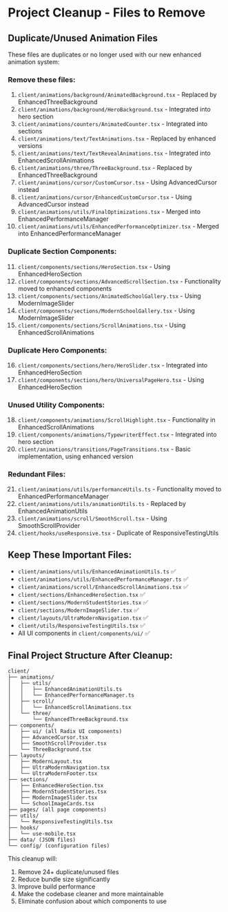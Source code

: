 # Project Cleanup - Files to Remove

## Duplicate/Unused Animation Files
These files are duplicates or no longer used with our new enhanced animation system:

### Remove these files:
1. `client/animations/background/AnimatedBackground.tsx` - Replaced by EnhancedThreeBackground
2. `client/animations/background/HeroBackground.tsx` - Integrated into hero section
3. `client/animations/counters/AnimatedCounter.tsx` - Integrated into sections
4. `client/animations/text/TextAnimations.tsx` - Replaced by enhanced versions
5. `client/animations/text/TextRevealAnimations.tsx` - Integrated into EnhancedScrollAnimations
6. `client/animations/three/ThreeBackground.tsx` - Replaced by EnhancedThreeBackground
7. `client/animations/cursor/CustomCursor.tsx` - Using AdvancedCursor instead
8. `client/animations/cursor/EnhancedCustomCursor.tsx` - Using AdvancedCursor instead
9. `client/animations/utils/FinalOptimizations.tsx` - Merged into EnhancedPerformanceManager
10. `client/animations/utils/EnhancedPerformanceOptimizer.tsx` - Merged into EnhancedPerformanceManager

### Duplicate Section Components:
11. `client/components/sections/HeroSection.tsx` - Using EnhancedHeroSection
12. `client/components/sections/AdvancedScrollSection.tsx` - Functionality moved to enhanced components
13. `client/components/sections/AnimatedSchoolGallery.tsx` - Using ModernImageSlider
14. `client/components/sections/ModernSchoolGallery.tsx` - Using ModernImageSlider
15. `client/components/sections/ScrollAnimations.tsx` - Using EnhancedScrollAnimations

### Duplicate Hero Components:
16. `client/components/sections/hero/HeroSlider.tsx` - Integrated into EnhancedHeroSection
17. `client/components/sections/hero/UniversalPageHero.tsx` - Using EnhancedHeroSection

### Unused Utility Components:
18. `client/components/animations/ScrollHighlight.tsx` - Functionality in EnhancedScrollAnimations
19. `client/components/animations/TypewriterEffect.tsx` - Integrated into hero section
20. `client/animations/transitions/PageTransitions.tsx` - Basic implementation, using enhanced version

### Redundant Files:
21. `client/animations/utils/performanceUtils.ts` - Functionality moved to EnhancedPerformanceManager
22. `client/animations/utils/animationUtils.ts` - Replaced by EnhancedAnimationUtils
23. `client/animations/scroll/SmoothScroll.tsx` - Using SmoothScrollProvider
24. `client/hooks/useResponsive.tsx` - Duplicate of ResponsiveTestingUtils

## Keep These Important Files:
- `client/animations/utils/EnhancedAnimationUtils.ts` ✅
- `client/animations/utils/EnhancedPerformanceManager.ts` ✅
- `client/animations/scroll/EnhancedScrollAnimations.tsx` ✅
- `client/sections/EnhancedHeroSection.tsx` ✅
- `client/sections/ModernStudentStories.tsx` ✅
- `client/sections/ModernImageSlider.tsx` ✅
- `client/layouts/UltraModernNavigation.tsx` ✅
- `client/utils/ResponsiveTestingUtils.tsx` ✅
- All UI components in `client/components/ui/` ✅

## Final Project Structure After Cleanup:
```
client/
├── animations/
│   ├── utils/
│   │   ├── EnhancedAnimationUtils.ts
│   │   └── EnhancedPerformanceManager.ts
│   ├── scroll/
│   │   └── EnhancedScrollAnimations.tsx
│   └── three/
│       └── EnhancedThreeBackground.tsx
├── components/
│   ├── ui/ (all Radix UI components)
│   ├── AdvancedCursor.tsx
│   ├── SmoothScrollProvider.tsx
│   └── ThreeBackground.tsx
├── layouts/
│   ├── ModernLayout.tsx
│   ├── UltraModernNavigation.tsx
│   └── UltraModernFooter.tsx
├── sections/
│   ├── EnhancedHeroSection.tsx
│   ├── ModernStudentStories.tsx
│   ├── ModernImageSlider.tsx
│   └── SchoolImageCards.tsx
├── pages/ (all page components)
├── utils/
│   └── ResponsiveTestingUtils.tsx
├── hooks/
│   └── use-mobile.tsx
├── data/ (JSON files)
└── config/ (configuration files)
```

This cleanup will:
1. Remove 24+ duplicate/unused files
2. Reduce bundle size significantly
3. Improve build performance
4. Make the codebase cleaner and more maintainable
5. Eliminate confusion about which components to use
